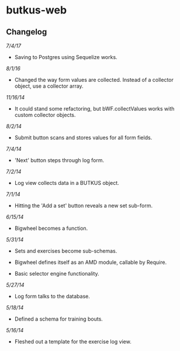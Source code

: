butkus-web
==========

Changelog
---------

*7/4/17*

- Saving to Postgres using Sequelize works.


*8/1/16*

- Changed the way form values are collected. Instead of a collector object, use a collector array.


*11/16/14*

- It could stand some refactoring, but bWF.collectValues works with custom collector objects.


*8/2/14*

- Submit button scans and stores values for all form fields.


*7/4/14*

- 'Next' button steps through log form.


*7/2/14*

- Log view collects data in a BUTKUS object.


*7/1/14*

- Hitting the 'Add a set' button reveals a new set sub-form.


*6/15/14*

- Bigwheel becomes a function.


*5/31/14*

- Sets and exercises become sub-schemas.

- Bigwheel defines itself as an AMD module, callable by Require.

- Basic selector engine functionality.


*5/27/14*

- Log form talks to the database.


*5/18/14*

- Defined a schema for training bouts.


*5/16/14*

- Fleshed out a template for the exercise log view.
